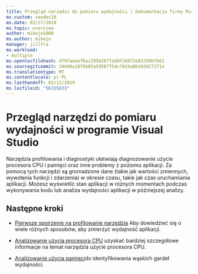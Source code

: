 ```yaml
---
title: Przegląd narzędzi do pomiaru wydajności | Dokumentacja firmy Microsoft
ms.custom: seodec18
ms.date: 03/27/2018
ms.topic: overview
author: mikejo5000
ms.author: mikejo
manager: jillfra
ms.workload:
- multiple
ms.openlocfilehash: df9faeae70ac29562b7fa50f3d472e83299bfb62
ms.sourcegitcommit: 34940a18f5b03a59567f54c7024a0b16d4272f1e
ms.translationtype: MT
ms.contentlocale: pl-PL
ms.lasthandoff: 02/12/2019
ms.locfileid: "56155633"
---
```

# <a name="overview-of-tools-for-measuring-performance-in-visual-studio"></a>Przegląd narzędzi do pomiaru wydajności w programie Visual Studio

Narzędzia profilowania i diagnostyki ułatwiają diagnozowanie użycie procesora CPU i pamięci oraz inne problemy z poziomu aplikacji. Za pomocą tych narzędzi są gromadzone dane (takie jak wartości zmiennych, wywołania funkcji i zdarzenia) w okresie czasu, takie jak czas uruchamiania aplikacji. Możesz wyświetlić stan aplikacji w różnych momentach podczas wykonywania kodu lub analiza wydajności aplikacji w późniejszej analizy.

## <a name="next-steps"></a>Następne kroki

* [Pierwsze spojrzenie na profilowanie narzędzia](../profiling/profiling-feature-tour.md) Aby dowiedzieć się o wiele różnych sposobów, aby zmierzyć wydajność aplikacji.

* [Analizowanie użycia procesora CPU](../profiling/cpu-usage.md) uzyskać bardziej szczegółowe informacje na temat narzędzia użycie procesora CPU.

* [Analizowanie użycia pamięci](../profiling/memory-usage.md)do identyfikowania wąskich gardeł wydajności. 
